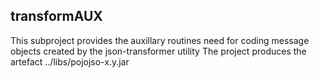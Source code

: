 ## transformAUX

This subproject provides the auxillary routines need for coding message objects created by the json-transformer utility
The project produces the artefact ../libs/pojojso-x.y.jar
